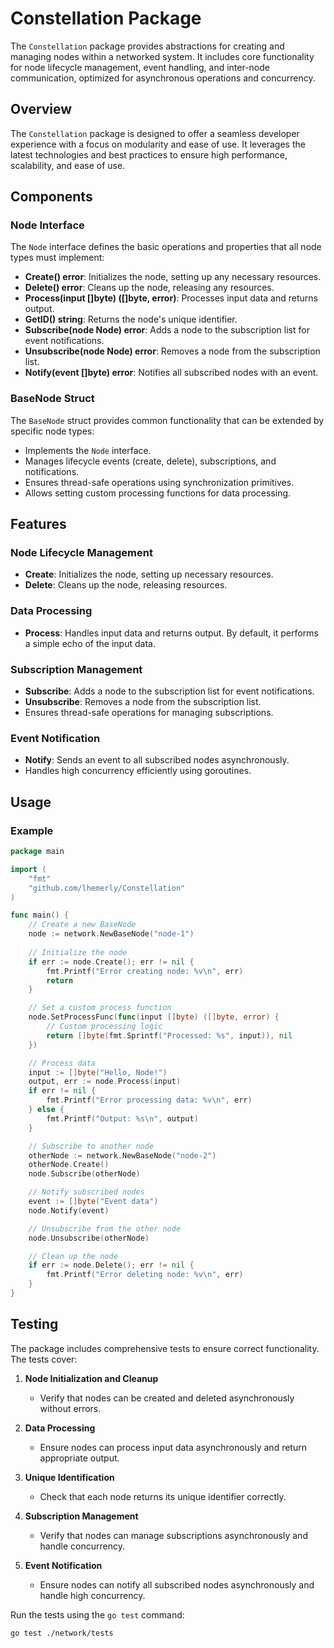 # Constellation Package

The `Constellation` package provides abstractions for creating and managing nodes within a networked system. It includes core functionality for node lifecycle management, event handling, and inter-node communication, optimized for asynchronous operations and concurrency.

## Overview

The `Constellation` package is designed to offer a seamless developer experience with a focus on modularity and ease of use. It leverages the latest technologies and best practices to ensure high performance, scalability, and ease of use.

## Components

### Node Interface

The `Node` interface defines the basic operations and properties that all node types must implement:

- **Create() error**: Initializes the node, setting up any necessary resources.
- **Delete() error**: Cleans up the node, releasing any resources.
- **Process(input []byte) ([]byte, error)**: Processes input data and returns output.
- **GetID() string**: Returns the node's unique identifier.
- **Subscribe(node Node) error**: Adds a node to the subscription list for event notifications.
- **Unsubscribe(node Node) error**: Removes a node from the subscription list.
- **Notify(event []byte) error**: Notifies all subscribed nodes with an event.

### BaseNode Struct

The `BaseNode` struct provides common functionality that can be extended by specific node types:

- Implements the `Node` interface.
- Manages lifecycle events (create, delete), subscriptions, and notifications.
- Ensures thread-safe operations using synchronization primitives.
- Allows setting custom processing functions for data processing.

## Features

### Node Lifecycle Management

- **Create**: Initializes the node, setting up necessary resources.
- **Delete**: Cleans up the node, releasing resources.

### Data Processing

- **Process**: Handles input data and returns output. By default, it performs a simple echo of the input data.

### Subscription Management

- **Subscribe**: Adds a node to the subscription list for event notifications.
- **Unsubscribe**: Removes a node from the subscription list.
- Ensures thread-safe operations for managing subscriptions.

### Event Notification

- **Notify**: Sends an event to all subscribed nodes asynchronously.
- Handles high concurrency efficiently using goroutines.

## Usage

### Example

```go
package main

import (
    "fmt"
    "github.com/lhemerly/Constellation"
)

func main() {
    // Create a new BaseNode
    node := network.NewBaseNode("node-1")
    
    // Initialize the node
    if err := node.Create(); err != nil {
        fmt.Printf("Error creating node: %v\n", err)
        return
    }

    // Set a custom process function
    node.SetProcessFunc(func(input []byte) ([]byte, error) {
        // Custom processing logic
        return []byte(fmt.Sprintf("Processed: %s", input)), nil
    })

    // Process data
    input := []byte("Hello, Node!")
    output, err := node.Process(input)
    if err != nil {
        fmt.Printf("Error processing data: %v\n", err)
    } else {
        fmt.Printf("Output: %s\n", output)
    }

    // Subscribe to another node
    otherNode := network.NewBaseNode("node-2")
    otherNode.Create()
    node.Subscribe(otherNode)

    // Notify subscribed nodes
    event := []byte("Event data")
    node.Notify(event)

    // Unsubscribe from the other node
    node.Unsubscribe(otherNode)

    // Clean up the node
    if err := node.Delete(); err != nil {
        fmt.Printf("Error deleting node: %v\n", err)
    }
}
```

## Testing

The package includes comprehensive tests to ensure correct functionality. The tests cover:

1. **Node Initialization and Cleanup**
   - Verify that nodes can be created and deleted asynchronously without errors.

2. **Data Processing**
   - Ensure nodes can process input data asynchronously and return appropriate output.

3. **Unique Identification**
   - Check that each node returns its unique identifier correctly.

4. **Subscription Management**
   - Verify that nodes can manage subscriptions asynchronously and handle concurrency.

5. **Event Notification**
   - Ensure nodes can notify all subscribed nodes asynchronously and handle high concurrency.

Run the tests using the `go test` command:

```sh
go test ./network/tests
```
